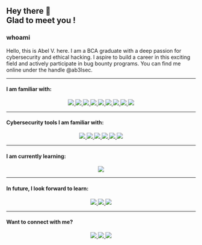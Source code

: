 <h2> Hey there 👋 <br>
Glad to meet you ! </h2>


### whoami
Hello, this is Abel V. here. I am a BCA graduate with a deep passion for cybersecurity and ethical hacking. I aspire to build a career in this exciting field and actively participate in bug bounty programs. You can find me online under the handle @ab3lsec.

<hr>

#### I am familiar with:
<div align='center'>
  <a href='https://git-scm.com' target='_blank' rel='noopener' rel='noreferrer'>
    <img src='https://img.shields.io/static/v1?label=&message=Git&style=for-the-badge&logo=git&logoColor=white&color=F05032' />
  </a>
  <a href='https://isocpp.org/' target='_blank' rel='noopener' rel='noreferrer'>
    <img src='https://img.shields.io/static/v1?label=&message=C%2B%2B&style=for-the-badge&logo=c%2B%2B&color=00599C' />
  </a>
  <a href='https://www.python.org/' target='_blank' rel='noopener' rel='noreferrer'>
    <img src='https://img.shields.io/static/v1?label=&message=Python&style=for-the-badge&logo=python&logoColor=white&color=3776AB' />
  </a>
  <a href='https://www.gnu.org/software/bash/' target='_blank' rel='noopener' rel='noreferrer'>
    <img src='https://img.shields.io/static/v1?label=&message=Bash&style=for-the-badge&logo=gnu-bash&logoColor=white&color=4EAA25' />
  </a>
  <a href='https://www.mysql.com/' target='_blank' rel='noopener' rel='noreferrer'>
    <img src='https://img.shields.io/static/v1?label=&message=MySQL&style=for-the-badge&logo=mysql&logoColor=white&color=4479A1' />
  </a>
  <a href='https://developer.mozilla.org/en-US/docs/Web/HTML' target='_blank' rel='noopener' rel='noreferrer'>
    <img src='https://img.shields.io/static/v1?label=&message=HTML&style=for-the-badge&logo=html5&logoColor=white&color=E34F26' />
  </a>
  <a href='https://developer.mozilla.org/en-US/docs/Web/CSS' target='_blank' rel='noopener' rel='noreferrer'>
    <img src='https://img.shields.io/static/v1?label=&message=CSS&style=for-the-badge&logo=css3&logoColor=white&color=1572B6' />
  </a>
  <a href='https://developer.mozilla.org/en-US/docs/Web/JavaScript' target='_blank' rel='noopener' rel='noreferrer'>
    <img src='https://img.shields.io/static/v1?label=&message=JavaScript&style=for-the-badge&logo=javascript&logoColor=black&color=F7DF1E' />
  </a>
  <a href='https://www.php.net/' target='_blank' rel='noopener' rel='noreferrer'>
    <img src='https://img.shields.io/static/v1?label=&message=PHP&style=for-the-badge&logo=php&logoColor=white&color=777BB4' />
  </a>
</div>

<hr>

#### Cybersecurity tools I am familiar with:
<div align='center'>
  <a href='https://www.metasploit.com/' target='_blank' rel='noopener' rel='noreferrer'>
    <img src='https://img.shields.io/static/v1?label=&message=Metasploit&style=for-the-badge&logo=metasploit&logoColor=white&color=1F3E6D' />
  </a>
  <a href='https://portswigger.net/burp' target='_blank' rel='noopener' rel='noreferrer'>
    <img src='https://img.shields.io/static/v1?label=&message=BurpSuite&style=for-the-badge&logo=burpsuite&logoColor=white&color=FF5733' />
  </a>
  <a href='https://hashcat.net/hashcat/' target='_blank' rel='noopener' rel='noreferrer'>
    <img src='https://img.shields.io/static/v1?label=&message=Hashcat&style=for-the-badge&logo=hashcat&logoColor=white&color=181717' />
  </a>
  <a href='https://www.wireshark.org/' target='_blank' rel='noopener' rel='noreferrer'>
    <img src='https://img.shields.io/static/v1?label=&message=Wireshark&style=for-the-badge&logo=wireshark&logoColor=white&color=1679A7' />
  </a>
  <a href='https://www.splunk.com/' target='_blank' rel='noopener' rel='noreferrer'>
    <img src='https://img.shields.io/static/v1?label=&message=Splunk&style=for-the-badge&logo=splunk&logoColor=white&color=000000' />
  </a>
  <a href='https://www.tenable.com/products/nessus' target='_blank' rel='noopener' rel='noreferrer'>
    <img src='https://img.shields.io/static/v1?label=&message=Nessus&style=for-the-badge&logo=nessus&logoColor=white&color=00A1E0' />
  </a>
</div>

<hr>

#### I am currently learning:
<div align='center'>
  <a href='https://www.amazon.in/Black-Hat-Python-2nd-Programming/dp/1718501129' target='_blank' rel='noopener' rel='noreferrer'>
    <img src='https://img.shields.io/static/v1?label=&message=Black%20hat%20Python&style=for-the-badge&logo=python&logoColor=white&color=F05032' />
  </a>
</div>

<hr>

#### In future, I look forward to learn:
<div align='center'>
  <a href='https://osintframework.com/' target='_blank' rel='noopener' rel='noreferrer'>
    <img src='https://img.shields.io/static/v1?label=&message=OSINT&style=for-the-badge&logo=osint&logoColor=white&color=E4405F' />
  </a>
  <a href='https://nodejs.org/' target='_blank' rel='noopener' rel='noreferrer'>
    <img src='https://img.shields.io/static/v1?label=&message=Node.js&style=for-the-badge&logo=node.js&logoColor=white&color=339933' />
  </a>
  <a href='https://golang.org/' target='_blank' rel='noopener' rel='noreferrer'>
    <img src='https://img.shields.io/static/v1?label=&message=Go&style=for-the-badge&logo=go&logoColor=black&color=00ADD8' />
  </a>
</div>

<hr>

#### Want to connect with me? 
<div align='center'>
    <a href='https://www.linkedin.com/in/ab3lsec' target='_blank' rel='noopener' rel='noreferrer'>
    <img src='https://img.shields.io/static/v1?label=LinkedIn&message=Abel&color=blue&style=for-the-badge&logo=linkedin' />
  </a>
  <a href='https://twitter.com/thebinarybot' target='_blank' rel='noopener' rel='noreferrer'>
    <img src='https://img.shields.io/static/v1?label=Twitter&message=thebinarybot&color=blue&style=for-the-badge&logo=twitter' />
  </a>
  <a href='https://discordapp.com/thebinarybot#3541' target='_blank' rel='noopener' rel='noreferrer'>
    <img src='https://img.shields.io/static/v1?label=Discord&message=thebinarybot&color=blue&style=for-the-badge&logo=discord' />
  </a>
</div>
